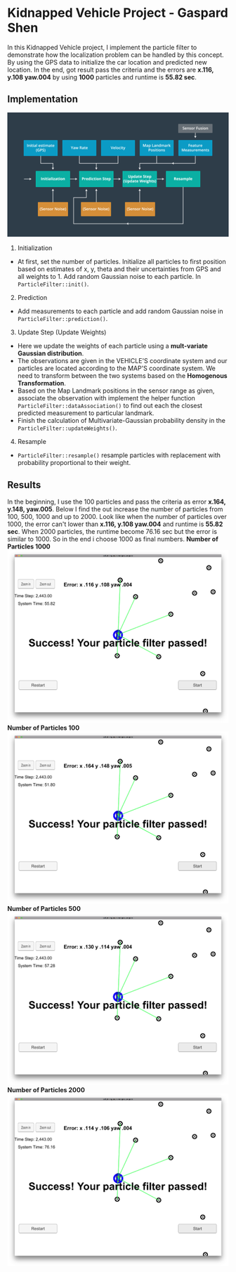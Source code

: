 # Kidnapped Vehicle Project - Gaspard Shen
In this Kidnapped Vehicle project, I implement the particle filter to demonstrate how the localization problem can be handled by this concept. By using the GPS data to initialize the car location and predicted new location. In the end, got result pass the criteria and the errors are **x.116, y.108 yaw.004** by using **1000** particles and runtime is **55.82 sec**.

## Implementation

![](/output/FlowChart.png)

1. Initialization
  - At first, set the number of particles. Initialize all particles to first position based on estimates of x, y, theta and their uncertainties from GPS and all weights to 1. Add random Gaussian noise to each particle. In `ParticleFilter::init()`.
2. Prediction
  - Add measurements to each particle and add random Gaussian noise in `ParticleFilter::prediction()`.
3. Update Step (Update Weights)
  - Here we update the weights of each particle using a **mult-variate Gaussian distribution**.
  - The observations are given in the VEHICLE'S coordinate system and our particles are located according to the MAP'S coordinate system. We need to transform between the two systems based on the **Homogenous Transformation**.
  - Based on the Map Landmark positions in the sensor range as given, associate the observation with implement the helper function `ParticleFilter::dataAssociation()` to find out each the closest predicted measurement to particular landmark.
  - Finish the calculation of Multivariate-Gaussian probability density in the `ParticleFilter::updateWeights()`.
4. Resample
  - `ParticleFilter::resample()` resample particles with replacement with probability proportional to their weight.

## Results

In the beginning, I use the 100 particles and pass the criteria as error **x.164, y.148, yaw.005**. Below I find the out increase the number of particles from 100, 500, 1000 and up to 2000. Look like when the number of particles over 1000, the error can't lower than **x.116, y.108 yaw.004** and runtime is **55.82 sec**. When 2000 particles, the runtime become 76.16 sec but the error is similar to 1000. So in the end i choose 1000 as final numbers.
**Number of Particles 1000**
![](/output/Result_NumOfParticles1000.png)
**Number of Particles 100**
![](/output/Result_NumOfParticles100.png)
**Number of Particles 500**
![](/output/Result_NumOfParticles500.png)
**Number of Particles 2000**
![](/output/Result_NumOfParticles2000.png)
